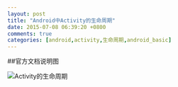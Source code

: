 ```yaml
---
layout: post
title: "Android中Activity的生命周期"
date: 2015-07-08 06:39:20 +0800
comments: true
categories: [android,activity,生命周期,android_basic]
---
```

##官方文档说明图

![Activity的生命周期](http://www.loverobots.cn/wp-content/uploads/2015/07/activity_lifecycle-00.jpg)